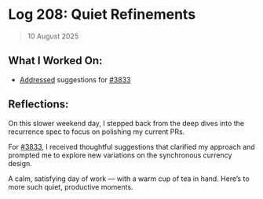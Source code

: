 # Log 208: Quiet Refinements

> 10 August 2025

## What I Worked On:

- [Addressed](https://github.com/shaavan/rust-lightning/commits/currency-27)
  suggestions for
  [#3833](https://github.com/lightningdevkit/rust-lightning/pull/3833)

## Reflections:

On this slower weekend day, I stepped back from the deep dives into the
recurrence spec to focus on polishing my current PRs.

For [#3833](https://github.com/lightningdevkit/rust-lightning/pull/3833), I
received thoughtful suggestions that clarified my approach and prompted me to
explore new variations on the synchronous currency design.

A calm, satisfying day of work — with a warm cup of tea in hand. Here’s to more
such quiet, productive moments.
